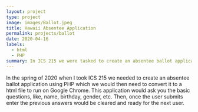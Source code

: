 ```yaml
---
layout: project
type: project
image: images/Ballot.jpeg
title: Hawaii Absentee Application
permalink: projects/ballot
date: 2020-04-16
labels:
  - html
  - PHP
summary: In ICS 215 we were tasked to create an absentee ballot application that would be able to run on Google Chrome.
---
```


In the spring of 2020 when I took ICS 215 we needed to create an absentee ballot application using PHP which we would then need to convert it to a html file to run on Google Chrome. This application would ask you the basic questions, like, name, birthday, gender, etc. Then, once the user submits enter the previous answers would be cleared and ready for the next user.
